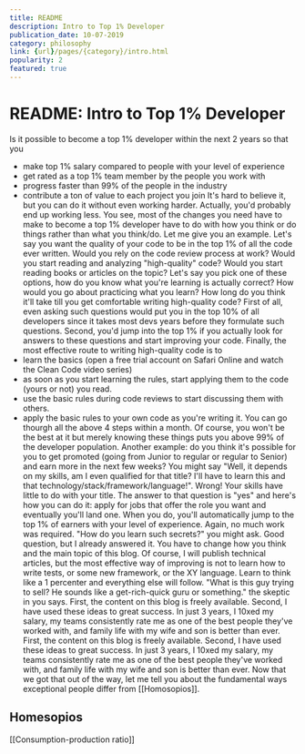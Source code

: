 ```yaml
---
title: README
description: Intro to Top 1% Developer
publication_date: 10-07-2019
category: philosophy
link: {url}/pages/{category}/intro.html
popularity: 2
featured: true
---
```

# README: Intro to Top 1% Developer
Is it possible to become a top 1% developer within the next 2 years so that you
- make top 1% salary compared to people with your level of experience
- get rated as a top 1% team member by the people you work with
- progress faster than 99% of the people in the industry
- contribute a ton of value to each project you join
It's hard to believe it, but you can do it without even working harder. Actually, you'd probably end up working less. You see, most of the changes you need have to make to become a top 1% developer have to do with how you think or do things rather than what you think/do.
Let me give you an example. Let's say you want the quality of your code to be in the top 1% of all the code ever written. Would you rely on the code review process at work? Would you start reading and analyzing "high-quality" code? Would you start reading books or articles on the topic? Let's say you pick one of these options, how do you know what you're learning is actually correct? How would you go about practicing what you learn? How long do you think it'll take till you get comfortable writing high-quality code? First of all, even asking such questions would put you in the top 10% of all developers since it takes most devs years before they formulate such questions. Second, you'd jump into the top 1% if you actually look for answers to these questions and start improving your code. Finally, the most effective route to writing high-quality code is to 
- learn the basics (open a free trial account on Safari Online and watch the Clean Code video series) 
- as soon as you start learning the rules, start applying them to the code (yours or not) you read.
- use the basic rules during code reviews to start discussing them with others.
- apply the basic rules to your own code as you're writing it.
You can go thourgh all the above 4 steps within a month. Of course, you won't be the best at it but merely knowing these things puts you above 99% of the developer population.
Another example: do you think it's possible for you to get promoted (going from Junior to regular or regular to Senior) and earn more in the next few weeks? You might say "Well, it depends on my skills, am I even qualified for that title? I'll have to learn this and that technology/stack/framework/language!". Wrong! Your skills have little to do with your title. The answer to that question is "yes" and here's how you can do it: apply for jobs that offer the role you want and eventually you'll land one. When you do, you'll automatically jump to the top 1% of earners with your level of experience. Again, no much work was required.
"How do you learn such secrets?" you might ask. Good question, but I already answered it. You have to change how you think and the main topic of this blog. Of course, I will publish technical articles, but the most effective way of improving is not to learn how to write tests, or some new framework, or the XY language. Learn to think like a 1 percenter and everything else will follow.
"What is this guy trying to sell? He sounds like a get-rich-quick guru or something." the skeptic in you says. First, the content on this blog is freely available. Second, I have used these ideas to great success. In just 3 years, I 10xed my salary, my teams consistently rate me as one of the best people they've worked with, and family life with my wife and son is better than ever. First, the content on this blog is freely available. Second, I have used these ideas to great success. In just 3 years, I 10xed my salary, my teams consistently rate me as one of the best people they've worked with, and family life with my wife and son is better than ever.
Now that we got that out of the way, let me tell you about the fundamental ways exceptional people differ from [[Homosopios]].
## Homesopios
[[Consumption-production ratio]]